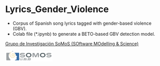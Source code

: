 # Lyrics_Gender_Violence
* Corpus of Spanish song lyrics tagged with gender-based violence (GBV).
* Colab file (*.ipynb) to generate a BETO-based GBV detection model.




[Grupo de Investigación SoMoS (SOftware MOdelling & Science)](https://dsi.face.ubiobio.cl/somos/)

<img src="./images/somos_ubb.jpeg" width="150px" /> 
